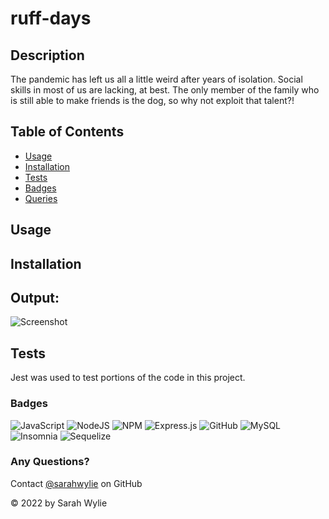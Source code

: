 # ruff-days

## Description
The pandemic has left us all a little weird after years of isolation. Social skills in most of us are lacking, at best. The only member of the family who is still able to make friends is the dog, so why not exploit that talent?! 

## Table of Contents
* [Usage](#usage)
* [Installation](#installation)
* [Tests](#tests)
* [Badges](#badges)
* [Queries](#any-questions)

## Usage
<!-- Strap on your nerd vest securely and head over to [Talk Tech](https://sarahwylie.github.io/Talk-Tech/). Set up your account, then get blogging! -->

## Installation
<!-- Visit [Talk Tech](https://sarahwylie.github.io/Talk-Tech/) to get started! -->


## Output:
![Screenshot](./Screenshot.png)

## Tests
Jest was used to test portions of the code in this project.

### Badges
![JavaScript](https://img.shields.io/badge/javascript-%23323330.svg?style=for-the-badge&logo=javascript&logoColor=%23F7DF1E)
![NodeJS](https://img.shields.io/badge/node.js-6DA55F?style=for-the-badge&logo=node.js&logoColor=white)
![NPM](https://img.shields.io/badge/NPM-%23000000.svg?style=for-the-badge&logo=npm&logoColor=white)
![Express.js](https://img.shields.io/badge/express.js-%23404d59.svg?style=for-the-badge&logo=express&logoColor=%2361DAFB)
![GitHub](https://img.shields.io/badge/github-%23121011.svg?style=for-the-badge&logo=github&logoColor=white)
![MySQL](https://img.shields.io/badge/mysql-%2300f.svg?style=for-the-badge&logo=mysql&logoColor=white)
![Insomnia](https://img.shields.io/badge/Insomnia-black?style=for-the-badge&logo=insomnia&logoColor=5849BE)
![Sequelize](https://img.shields.io/badge/Sequelize-52B0E7?style=for-the-badge&logo=Sequelize&logoColor=white)

### Any Questions?
Contact [@sarahwylie](https://github.com/sarahwylie) on GitHub

© 2022 by Sarah Wylie
